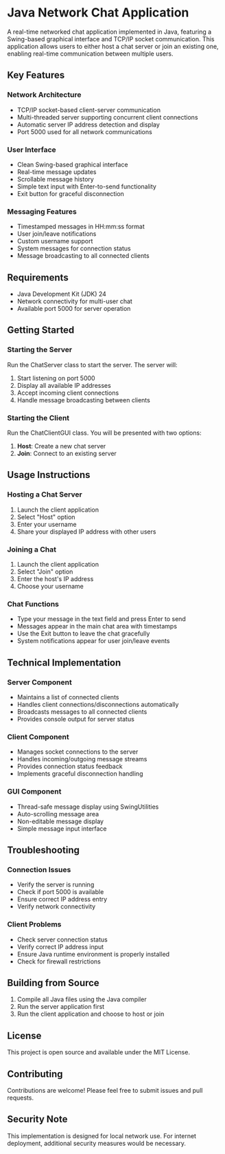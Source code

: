 
# Java Network Chat Application

A real-time networked chat application implemented in Java, featuring a Swing-based graphical interface and TCP/IP socket communication. This application allows users to either host a chat server or join an existing one, enabling real-time communication between multiple users.

## Key Features

### Network Architecture
- TCP/IP socket-based client-server communication
- Multi-threaded server supporting concurrent client connections
- Automatic server IP address detection and display
- Port 5000 used for all network communications

### User Interface
- Clean Swing-based graphical interface
- Real-time message updates
- Scrollable message history
- Simple text input with Enter-to-send functionality
- Exit button for graceful disconnection

### Messaging Features
- Timestamped messages in HH:mm:ss format
- User join/leave notifications
- Custom username support
- System messages for connection status
- Message broadcasting to all connected clients

## Requirements

- Java Development Kit (JDK) 24
- Network connectivity for multi-user chat
- Available port 5000 for server operation

## Getting Started

### Starting the Server
Run the ChatServer class to start the server. The server will:
1. Start listening on port 5000
2. Display all available IP addresses
3. Accept incoming client connections
4. Handle message broadcasting between clients

### Starting the Client
Run the ChatClientGUI class. You will be presented with two options:
1. **Host**: Create a new chat server
2. **Join**: Connect to an existing server

## Usage Instructions

### Hosting a Chat Server
1. Launch the client application
2. Select "Host" option
3. Enter your username
4. Share your displayed IP address with other users

### Joining a Chat
1. Launch the client application
2. Select "Join" option
3. Enter the host's IP address
4. Choose your username

### Chat Functions
- Type your message in the text field and press Enter to send
- Messages appear in the main chat area with timestamps
- Use the Exit button to leave the chat gracefully
- System notifications appear for user join/leave events

## Technical Implementation

### Server Component
- Maintains a list of connected clients
- Handles client connections/disconnections automatically
- Broadcasts messages to all connected clients
- Provides console output for server status

### Client Component
- Manages socket connections to the server
- Handles incoming/outgoing message streams
- Provides connection status feedback
- Implements graceful disconnection handling

### GUI Component
- Thread-safe message display using SwingUtilities
- Auto-scrolling message area
- Non-editable message display
- Simple message input interface

## Troubleshooting

### Connection Issues
- Verify the server is running
- Check if port 5000 is available
- Ensure correct IP address entry
- Verify network connectivity

### Client Problems
- Check server connection status
- Verify correct IP address input
- Ensure Java runtime environment is properly installed
- Check for firewall restrictions

## Building from Source

1. Compile all Java files using the Java compiler
2. Run the server application first
3. Run the client application and choose to host or join

## License

This project is open source and available under the MIT License.

## Contributing

Contributions are welcome! Please feel free to submit issues and pull requests.

## Security Note

This implementation is designed for local network use. For internet deployment, additional security measures would be necessary.
